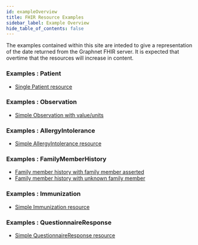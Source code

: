 ```yaml
---
id: exampleOverview
title: FHIR Resource Examples
sidebar_label: Example Overview
hide_table_of_contents: false
---
```


The examples contained within this site are inteded to give a representation of the date returned from the Graphnet FHIR server.
It is expected that overtime that the resources will increase in content.

### Examples : Patient

- [Single Patient resource](examplePatient)

### Examples : Observation

- [Simple Observation with value/units](exampleObservation-1)

### Examples : AllergyIntolerance

- [Simple AllergyIntolerance resource](exampleAllergy-1)

### Examples : FamilyMemberHistory

- [Family member history with family member asserted](exampleAllergy-1)
- [Family member history with unknown family member](exampleAllergy-1)

### Examples : Immunization

- [Simple Immunization resource](exampleImmunization-1)

### Examples : QuestionnaireResponse

- [Simple QuestionnaireResponse resource](exampleQuestionnaireResponse-1)
